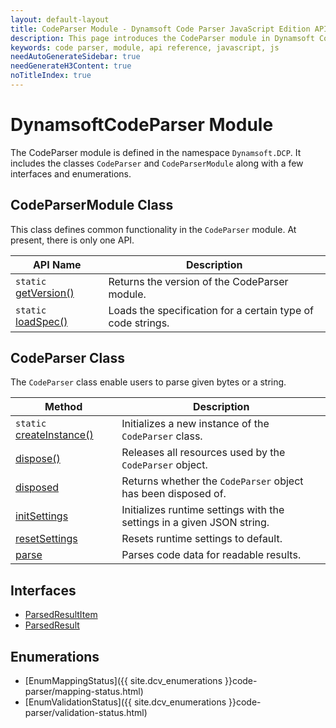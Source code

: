 ```yaml
---
layout: default-layout
title: CodeParser Module - Dynamsoft Code Parser JavaScript Edition API
description: This page introduces the CodeParser module in Dynamsoft Code Parser JavaScript Edition.
keywords: code parser, module, api reference, javascript, js
needAutoGenerateSidebar: true
needGenerateH3Content: true
noTitleIndex: true
---
```

<!-- 2.0.20 -- Updated on 12/11/2023-->

# DynamsoftCodeParser Module

The CodeParser module is defined in the namespace `Dynamsoft.DCP`. It includes the classes `CodeParser` and `CodeParserModule` along with a few interfaces and enumerations.

## CodeParserModule Class

This class defines common functionality in the `CodeParser` module. At present, there is only one API.

| API Name                                                          | Description                                                 |
| ----------------------------------------------------------------- | ----------------------------------------------------------- |
| `static` [getVersion()](./code-parser-module-class.md#getversion) | Returns the version of the CodeParser module.               |
| `static` [loadSpec()](./code-parser-module-class.md#loadspec)     | Loads the specification for a certain type of code strings. |

## CodeParser Class

The `CodeParser` class enable users to parse given bytes or a string.

| Method                                                       | Description                                                            |
| ------------------------------------------------------------ | ---------------------------------------------------------------------- |
| `static` [createInstance()](./code-parser.md#createinstance) | Initializes a new instance of the `CodeParser` class.                  |
| [dispose()](./code-parser.md#dispose)                        | Releases all resources used by the `CodeParser` object.                |
| [disposed](./code-parser.md#disposed)                        | Returns whether the `CodeParser` object has been disposed of.          |
| [initSettings](./code-parser.md#initsettings)                | Initializes runtime settings with the settings in a given JSON string. |
| [resetSettings](./code-parser.md#resetsettings)              | Resets runtime settings to default.                                    |
| [parse](./code-parser.md#parse)                              | Parses code data for readable results.                                 |

## Interfaces

* [ParsedResultItem](./interfaces/parsed-result-item.md)
* [ParsedResult](./interfaces/parsed-result.md)

## Enumerations

* [EnumMappingStatus]({{ site.dcv_enumerations }}code-parser/mapping-status.html)
* [EnumValidationStatus]({{ site.dcv_enumerations }}code-parser/validation-status.html)